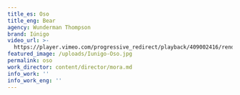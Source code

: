 ```yaml
---
title_es: Oso
title_eng: Bear
agency: Wunderman Thompson
brand: Iúnigo
video_url: >-
  https://player.vimeo.com/progressive_redirect/playback/409002416/rendition/1080p/file.mp4?loc=external&log_user=0&signature=1bb7a53c28e2f90a299488d9688b8dbf6243749658ba7959ac420949ac8ffcbd
featured_image: /uploads/Iunigo-Oso.jpg
permalink: oso
work_director: content/director/mora.md
info_work: ''
info_work_eng: ''
---
```


